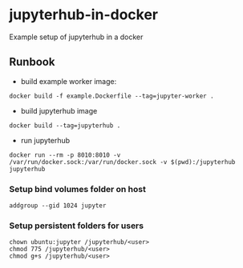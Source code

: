 # jupyterhub-in-docker
Example setup of jupyterhub in a docker

## Runbook

- build example worker image:
```
docker build -f example.Dockerfile --tag=jupyter-worker .
```

- build jupyterhub image
```
docker build --tag=jupyterhub .
```
- run jupyterhub
```
docker run --rm -p 8010:8010 -v /var/run/docker.sock:/var/run/docker.sock -v $(pwd):/jupyterhub jupyterhub
```

### Setup bind volumes folder on host
```
addgroup --gid 1024 jupyter
```

### Setup persistent folders for users

```
chown ubuntu:jupyter /jupyterhub/<user>
chmod 775 /jupyterhub/<user>
chmod g+s /jupyterhub/<user>
```
